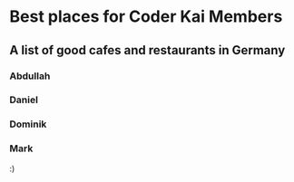 # Best places for Coder Kai Members

## A list of good cafes and restaurants in Germany

### Abdullah

### Daniel

### Dominik

### Mark

:)